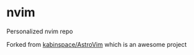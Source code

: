 # nvim
Personalized nvim repo

Forked from [kabinspace/AstroVim](https://github.com/kabinspace/AstroVim) which is an awesome project 
